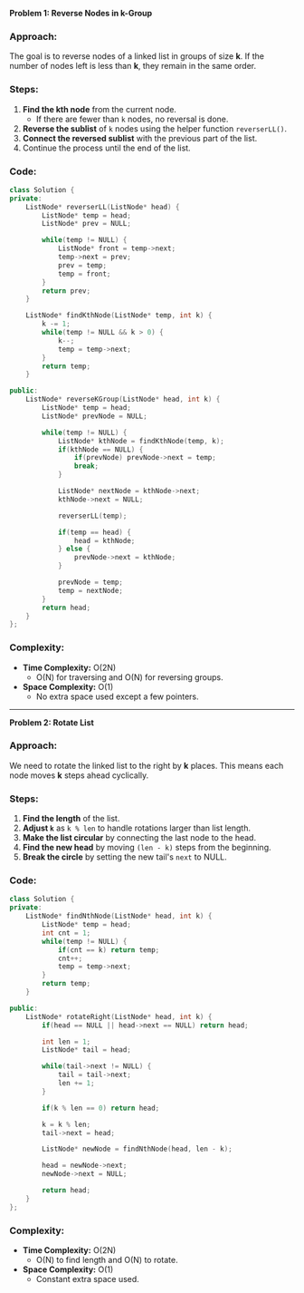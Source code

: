 **Problem 1: Reverse Nodes in k-Group**

### Approach:
The goal is to reverse nodes of a linked list in groups of size **k**. If the number of nodes left is less than **k**, they remain in the same order.

### Steps:
1. **Find the kth node** from the current node.
   - If there are fewer than `k` nodes, no reversal is done.
2. **Reverse the sublist** of `k` nodes using the helper function `reverserLL()`.
3. **Connect the reversed sublist** with the previous part of the list.
4. Continue the process until the end of the list.

### Code:
```cpp
class Solution {
private:
    ListNode* reverserLL(ListNode* head) {
        ListNode* temp = head;
        ListNode* prev = NULL;

        while(temp != NULL) {
            ListNode* front = temp->next;
            temp->next = prev;
            prev = temp;
            temp = front;
        }
        return prev;
    }

    ListNode* findKthNode(ListNode* temp, int k) {
        k -= 1;
        while(temp != NULL && k > 0) {
            k--;
            temp = temp->next;
        }
        return temp;
    }

public:
    ListNode* reverseKGroup(ListNode* head, int k) {
        ListNode* temp = head;
        ListNode* prevNode = NULL;

        while(temp != NULL) {
            ListNode* kthNode = findKthNode(temp, k);
            if(kthNode == NULL) {
                if(prevNode) prevNode->next = temp;
                break;
            }

            ListNode* nextNode = kthNode->next;
            kthNode->next = NULL;

            reverserLL(temp);

            if(temp == head) {
                head = kthNode;
            } else {
                prevNode->next = kthNode;
            }

            prevNode = temp;
            temp = nextNode;
        }
        return head;
    }
};
```

### Complexity:
- **Time Complexity:** O(2N)
  - O(N) for traversing and O(N) for reversing groups.
- **Space Complexity:** O(1)
  - No extra space used except a few pointers.

---

**Problem 2: Rotate List**

### Approach:
We need to rotate the linked list to the right by **k** places. This means each node moves **k** steps ahead cyclically.

### Steps:
1. **Find the length** of the list.
2. **Adjust `k`** as `k % len` to handle rotations larger than list length.
3. **Make the list circular** by connecting the last node to the head.
4. **Find the new head** by moving `(len - k)` steps from the beginning.
5. **Break the circle** by setting the new tail's `next` to NULL.

### Code:
```cpp
class Solution {
private:
    ListNode* findNthNode(ListNode* head, int k) {
        ListNode* temp = head;
        int cnt = 1;
        while(temp != NULL) {
            if(cnt == k) return temp;
            cnt++;
            temp = temp->next;
        }
        return temp;
    }

public:
    ListNode* rotateRight(ListNode* head, int k) {
        if(head == NULL || head->next == NULL) return head;

        int len = 1;
        ListNode* tail = head;

        while(tail->next != NULL) {
            tail = tail->next;
            len += 1;
        }

        if(k % len == 0) return head;

        k = k % len;
        tail->next = head;

        ListNode* newNode = findNthNode(head, len - k);

        head = newNode->next;
        newNode->next = NULL;

        return head;
    }
};
```

### Complexity:
- **Time Complexity:** O(2N)
  - O(N) to find length and O(N) to rotate.
- **Space Complexity:** O(1)
  - Constant extra space used.

